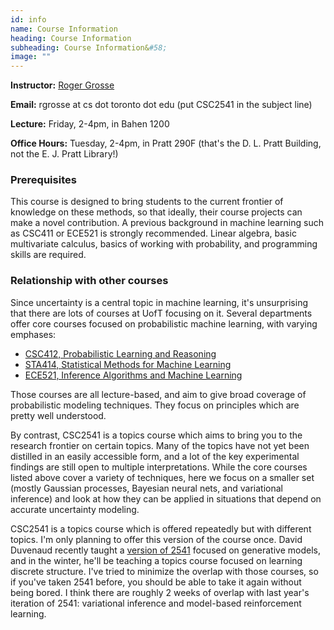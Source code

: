 ```yaml
---
id: info
name: Course Information
heading: Course Information
subheading: Course Information&#58; 
image: ""
---
```


**Instructor:** [Roger Grosse](http://www.cs.toronto.edu/~rgrosse)

**Email:** rgrosse at cs dot toronto dot edu (put CSC2541 in the subject line)

**Lecture:** Friday, 2-4pm, in Bahen 1200

**Office Hours:** Tuesday, 2-4pm, in Pratt 290F (that's the D. L. Pratt Building, not the E. J. Pratt Library!)

### Prerequisites

This course is designed to bring students to the current frontier of knowledge on these methods, so that ideally, their course projects can make a novel contribution. A previous background in machine learning such as CSC411 or ECE521 is strongly recommended. Linear algebra, basic multivariate calculus, basics of working with probability, and programming skills are required.

### Relationship with other courses

Since uncertainty is a central topic in machine learning, it's unsurprising that there are lots of courses at UofT focusing on it. Several departments offer core courses focused on probabilistic machine learning, with varying emphases:

* [CSC412, Probabilistic Learning and Reasoning](https://www.cs.toronto.edu/~duvenaud/courses/csc412/index.html)
* [STA414, Statistical Methods for Machine Learning](https://duvenaud.github.io/sta414/)
* [ECE521, Inference Algorithms and Machine Learning](https://ece521.github.io/)

Those courses are all lecture-based, and aim to give broad coverage of probabilistic modeling techniques. They focus on principles which are pretty well understood.

By contrast, CSC2541 is a topics course which aims to bring you to the research frontier on certain topics. Many of the topics have not yet been distilled in an easily accessible form, and a lot of the key experimental findings are still open to multiple interpretations. While the core courses listed above cover a variety of techniques, here we focus on a smaller set (mostly Gaussian processes, Bayesian neural nets, and variational inference) and look at how they can be applied in situations that depend on accurate uncertainty modeling.

CSC2541 is a topics course which is offered repeatedly but with different topics. I'm only planning to offer this version of the course once. David Duvenaud recently taught a [version of 2541](https://www.cs.toronto.edu/~duvenaud/courses/csc2541/index.html) focused on generative models, and in the winter, he'll be teaching a topics course focused on learning discrete structure. I've tried to minimize the overlap with those courses, so if you've taken 2541 before, you should be able to take it again without being bored. I think there are roughly 2 weeks of overlap with last year's iteration of 2541: variational inference and model-based reinforcement learning.



